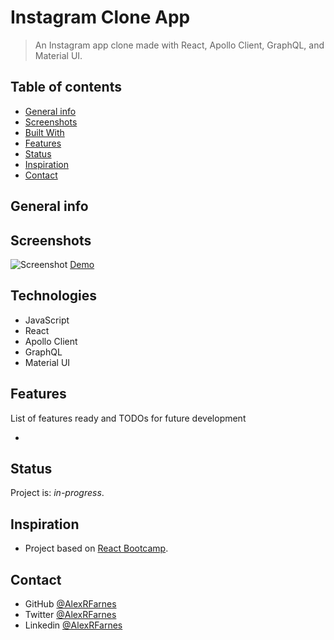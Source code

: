 # Instagram Clone App

> An Instagram app clone made with React, Apollo Client, GraphQL, and Material UI.

## Table of contents

- [General info](#general-info)
- [Screenshots](#screenshots)
- [Built With](#built-with)
- [Features](#features)
- [Status](#status)
- [Inspiration](#inspiration)
- [Contact](#contact)

## General info


## Screenshots

![Screenshot]()
[Demo]()

## Technologies

- JavaScript
- React
- Apollo Client
- GraphQL
- Material UI

## Features

List of features ready and TODOs for future development

- 

## Status

Project is: _in-progress_.

## Inspiration

- Project based on [React Bootcamp](https://reactbootcamp.com/).

## Contact

- GitHub [@AlexRFarnes](https://github.com/AlexRFarnes)
- Twitter [@AlexRFarnes](https://twitter.com/alexrfarnes)
- Linkedin [@AlexRFarnes](https://www.linkedin.com/in/alexrfarnes/)
